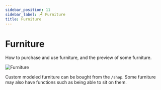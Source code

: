 ```yaml
---
sidebar_position: 11
sidebar_label: 🪑 Furniture
title: Furniture
---
```


# Furniture
How to purchase and use furniture, and the preview of some furniture.

![Furniture](./img/furniture.png)

Custom modeled furniture can be bought from the `/shop`. Some furniture may also have functions such as being able to sit on them.